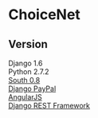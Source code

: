 ChoiceNet
=========

Version
-----
Django 1.6 <br/>
Python 2.7.2 <br/>
<a href="http://south.aeracode.org/">South 0.8 </a><br/>
<a href="https://github.com/dcramer/django-paypal">Django PayPal</a> <br/>
<a href="http://angularjs.org/">AngularJS</a> <br/>
<a href="http://django-rest-framework.org/">Django REST Framework</a> <br/>
